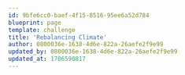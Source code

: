 ```yaml
---
id: 9bfe6cc0-baef-4f15-8516-95ee6a52d784
blueprint: page
template: challenge
title: 'Rebalancing Climate'
author: 0800036e-1638-4d6e-822a-26aefe2f9e99
updated_by: 0800036e-1638-4d6e-822a-26aefe2f9e99
updated_at: 1706590817
---
```

